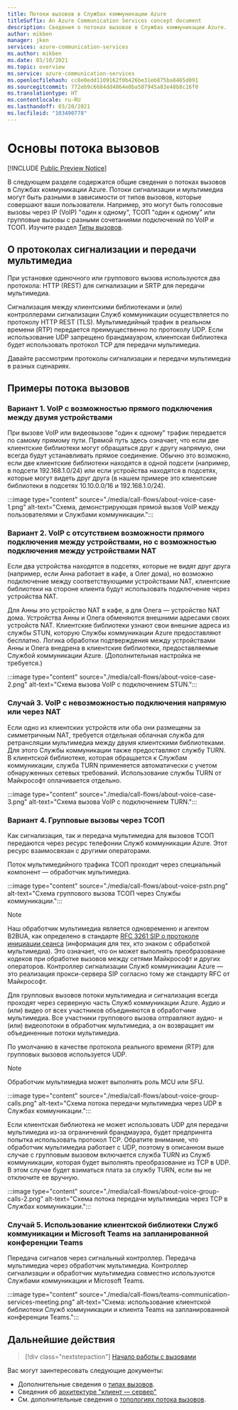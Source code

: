 ```yaml
---
title: Потоки вызовов в Службах коммуникации Azure
titleSuffix: An Azure Communication Services concept document
description: Сведения о потоках вызовов в Службах коммуникации Azure.
author: mikben
manager: jken
services: azure-communication-services
ms.author: mikben
ms.date: 03/10/2021
ms.topic: overview
ms.service: azure-communication-services
ms.openlocfilehash: cc8e0edd1109162f0b426be31eb875ba8465d091
ms.sourcegitcommit: 772eb9c6684dd4864e0ba507945a83e48b8c16f0
ms.translationtype: HT
ms.contentlocale: ru-RU
ms.lasthandoff: 03/20/2021
ms.locfileid: "103490778"
---
```

# <a name="call-flow-basics"></a>Основы потока вызовов

[!INCLUDE [Public Preview Notice](../includes/public-preview-include.md)]

В следующем разделе содержатся общие сведения о потоках вызовов в Службах коммуникации Azure. Потоки сигнализации и мультимедиа могут быть разными в зависимости от типов вызовов, которые совершают ваши пользователи. Например, это могут быть голосовые вызовы через IP (VoIP) "один к одному", ТСОП "один к одному" или групповые вызовы с разными сочетаниями подключений по VoIP и ТСОП. Изучите раздел [Типы вызовов](./voice-video-calling/about-call-types.md).

## <a name="about-signaling-and-media-protocols"></a>О протоколах сигнализации и передачи мультимедиа

При установке одиночного или группового вызова используются два протокола: HTTP (REST) для сигнализации и SRTP для передачи мультимедиа.

Сигнализация между клиентскими библиотеками и (или) контроллерами сигнализации Служб коммуникации осуществляется по протоколу HTTP REST (TLS). Мультимедийный трафик в реальном времени (RTP) передается преимущественно по протоколу UDP. Если использование UDP запрещено брандмауэром, клиентская библиотека будет использовать протокол TCP для передачи мультимедиа.

Давайте рассмотрим протоколы сигнализации и передачи мультимедиа в разных сценариях.

## <a name="call-flow-cases"></a>Примеры потока вызовов

### <a name="case-1-voip-where-a-direct-connection-between-two-devices-is-possible"></a>Вариант 1. VoIP с возможностью прямого подключения между двумя устройствами

При вызове VoIP или видеовызове "один к одному" трафик передается по самому прямому пути. Прямой путь здесь означает, что если две клиентские библиотеки могут обращаться друг к другу напрямую, они всегда будут устанавливать прямое соединение. Обычно это возможно, если две клиентские библиотеки находятся в одной подсети (например, в подсети 192.168.1.0/24) или если устройства находятся в подсетях, которые могут видеть друг друга (в нашем примере это клиентские библиотеки в подсетях 10.10.0.0/16 и 192.168.1.0/24).

:::image type="content" source="./media/call-flows/about-voice-case-1.png" alt-text="Схема, демонстрирующая прямой вызов VoIP между пользователями и Службами коммуникации.":::

### <a name="case-2-voip-where-a-direct-connection-between-devices-is-not-possible-but-where-connection-between-nat-devices-is-possible"></a>Вариант 2. VoIP с отсутствием возможности прямого подключения между устройствами, но с возможностью подключения между устройствами NAT

Если два устройства находятся в подсетях, которые не видят друг друга (например, если Анна работает в кафе, а Олег дома), но возможно подключение между соответствующими устройствами NAT, клиентские библиотеки на стороне клиента будут использовать подключение через устройства NAT.

Для Анны это устройство NAT в кафе, а для Олега — устройство NAT дома. Устройства Анны и Олега обменяются внешними адресами своих устройств NAT. Клиентские библиотеки узнают свои внешние адреса из службы STUN, которую Службы коммуникации Azure предоставляют бесплатно. Логика обработки подтверждения между устройствами Анны и Олега внедрена в клиентские библиотеки, предоставляемые Службой коммуникации Azure. (Дополнительная настройка не требуется.)

:::image type="content" source="./media/call-flows/about-voice-case-2.png" alt-text="Схема вызова VoIP с подключением STUN.":::

### <a name="case-3-voip-where-neither-a-direct-nor-nat-connection-is-possible"></a>Случай 3. VoIP с невозможностью подключения напрямую или через NAT

Если одно из клиентских устройств или оба они размещены за симметричным NAT, требуется отдельная облачная служба для ретрансляции мультимедиа между двумя клиентскими библиотеками. Для этого Службы коммуникации также предоставляют службу TURN. В клиентской библиотеке, которая обращается к Службам коммуникации, служба TURN применяется автоматически с учетом обнаруженных сетевых требований. Использование службы TURN от Майкрософт оплачивается отдельно.

:::image type="content" source="./media/call-flows/about-voice-case-3.png" alt-text="Схема вызова VoIP с подключением TURN.":::

### <a name="case-4-group-calls-with-pstn"></a>Вариант 4. Групповые вызовы через ТСОП

Как сигнализация, так и передача мультимедиа для вызовов ТСОП передаются через ресурс телефонии Служб коммуникации Azure. Этот ресурс взаимосвязан с другими операторами.

Поток мультимедийного трафика ТСОП проходит через специальный компонент — обработчик мультимедиа.

:::image type="content" source="./media/call-flows/about-voice-pstn.png" alt-text="Схема группового вызова ТСОП через Службы коммуникации.":::

> [!NOTE]
> Наш обработчик мультимедиа является одновременно и агентом B2BUA, как определено в стандарте [RFC 3261 SIP о протоколе инициации сеанса](https://tools.ietf.org/html/rfc3261) (информация для тех, кто знаком с обработкой мультимедиа). Это означает, что он может выполнять преобразование кодеков при обработке вызовов между сетями Майкрософт и других операторов. Контроллер сигнализации Служб коммуникации Azure — это реализация прокси-сервера SIP согласно тому же стандарту RFC от Майкрософт.

Для групповых вызовов потоки мультимедиа и сигнализация всегда проходят через серверную часть Служб коммуникации Azure. Аудио и (или) видео от всех участников объединяются в обработчике мультимедиа. Все участники группового вызова отправляют аудио- и (или) видеопотоки в обработчик мультимедиа, а он возвращает им объединенные потоки мультимедиа.

По умолчанию в качестве протокола реального времени (RTP) для групповых вызовов используется UDP.

> [!NOTE]
> Обработчик мультимедиа может выполнять роль MCU или SFU.

:::image type="content" source="./media/call-flows/about-voice-group-calls.png" alt-text="Схема потока передачи мультимедиа через UDP в Службах коммуникации.":::

Если клиентская библиотека не может использовать UDP для передачи мультимедиа из-за ограничений брандмауэра, будет предпринята попытка использовать протокол TCP. Обратите внимание, что обработчик мультимедиа работает с UDP, поэтому в описанном выше случае с групповым вызовом включается служба TURN из Служб коммуникации, которая будет выполнять преобразование из TCP в UDP. В этом случае будет взиматься плата за службу TURN, если вы не отключите ее вручную.

:::image type="content" source="./media/call-flows/about-voice-group-calls-2.png" alt-text="Схема потока передачи мультимедиа через TCP в Службах коммуникации.":::

### <a name="case-5-communication-services-client-library-and-microsoft-teams-in-a-scheduled-teams-meeting"></a>Случай 5. Использование клиентской библиотеки Служб коммуникации и Microsoft Teams на запланированной конференции Teams

Передача сигналов через сигнальный контроллер. Передача мультимедиа через обработчик мультимедиа. Контроллер сигнализации и обработчик мультимедиа совместно используются Службами коммуникации и Microsoft Teams.

:::image type="content" source="./media/call-flows/teams-communication-services-meeting.png" alt-text="Схема: использование клиентской библиотеки Служб коммуникации и клиента Teams на запланированной конференции Teams.":::



## <a name="next-steps"></a>Дальнейшие действия

> [!div class="nextstepaction"]
> [Начало работы с вызовами](../quickstarts/voice-video-calling/getting-started-with-calling.md)

Вас могут заинтересовать следующие документы:

- Дополнительные сведения о [типах вызовов](../concepts/voice-video-calling/about-call-types.md).
- Сведения об [архитектуре "клиент — сервер"](./client-and-server-architecture.md)
- См. дополнительные сведения о [топологиях потока вызовов](./detailed-call-flows.md).
